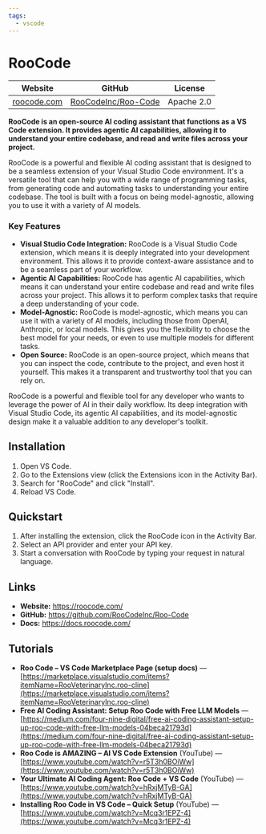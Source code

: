 ```yaml
---
tags:
  - vscode
---
```


# RooCode

| Website | GitHub | License |
| --- | --- | --- |
| [roocode.com](https://roocode.com/) | [RooCodeInc/Roo-Code](https://github.com/RooCodeInc/Roo-Code) | Apache 2.0 |

**RooCode is an open-source AI coding assistant that functions as a VS Code extension. It provides agentic AI capabilities, allowing it to understand your entire codebase, and read and write files across your project.**

RooCode is a powerful and flexible AI coding assistant that is designed to be a seamless extension of your Visual Studio Code environment. It's a versatile tool that can help you with a wide range of programming tasks, from generating code and automating tasks to understanding your entire codebase. The tool is built with a focus on being model-agnostic, allowing you to use it with a variety of AI models.

### Key Features

*   **Visual Studio Code Integration:** RooCode is a Visual Studio Code extension, which means it is deeply integrated into your development environment. This allows it to provide context-aware assistance and to be a seamless part of your workflow.
*   **Agentic AI Capabilities:** RooCode has agentic AI capabilities, which means it can understand your entire codebase and read and write files across your project. This allows it to perform complex tasks that require a deep understanding of your code.
*   **Model-Agnostic:** RooCode is model-agnostic, which means you can use it with a variety of AI models, including those from OpenAI, Anthropic, or local models. This gives you the flexibility to choose the best model for your needs, or even to use multiple models for different tasks.
*   **Open Source:** RooCode is an open-source project, which means that you can inspect the code, contribute to the project, and even host it yourself. This makes it a transparent and trustworthy tool that you can rely on.

RooCode is a powerful and flexible tool for any developer who wants to leverage the power of AI in their daily workflow. Its deep integration with Visual Studio Code, its agentic AI capabilities, and its model-agnostic design make it a valuable addition to any developer's toolkit.

## Installation

1.  Open VS Code.
2.  Go to the Extensions view (click the Extensions icon in the Activity Bar).
3.  Search for "RooCode" and click "Install".
4.  Reload VS Code.

## Quickstart

1.  After installing the extension, click the RooCode icon in the Activity Bar.
2.  Select an API provider and enter your API key.
3.  Start a conversation with RooCode by typing your request in natural language.

## Links

*   **Website:** https://roocode.com/
*   **GitHub:** https://github.com/RooCodeInc/Roo-Code
*   **Docs:** https://docs.roocode.com/

## Tutorials

* **Roo Code – VS Code Marketplace Page (setup docs)** — [https://marketplace.visualstudio.com/items?itemName=RooVeterinaryInc.roo-cline](https://marketplace.visualstudio.com/items?itemName=RooVeterinaryInc.roo-cline)
* **Free AI Coding Assistant: Setup Roo Code with Free LLM Models** — [https://medium.com/four-nine-digital/free-ai-coding-assistant-setup-up-roo-code-with-free-llm-models-04beca21793d](https://medium.com/four-nine-digital/free-ai-coding-assistant-setup-up-roo-code-with-free-llm-models-04beca21793d)
* **Roo Code is AMAZING – AI VS Code Extension** (YouTube) — [https://www.youtube.com/watch?v=r5T3h0BOiWw](https://www.youtube.com/watch?v=r5T3h0BOiWw)
* **Your Ultimate AI Coding Agent: Roo Code + VS Code** (YouTube) — [https://www.youtube.com/watch?v=hRxjMTyB-GA](https://www.youtube.com/watch?v=hRxjMTyB-GA)
* **Installing Roo Code in VS Code – Quick Setup** (YouTube) — [https://www.youtube.com/watch?v=Mcq3r1EPZ-4](https://www.youtube.com/watch?v=Mcq3r1EPZ-4)
